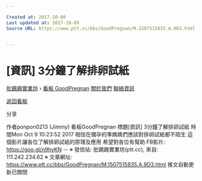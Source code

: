 ```yaml
---

Created at: 2017-10-09
Last updated at: 2017-10-09
Source URL: https://www.ptt.cc/bbs/GoodPregnan/M.1507515835.A.9D3.html


---
```


# [資訊] 3分鐘了解排卵試紙


[批踢踢實業坊](https://www.ptt.cc/) › [看板 GoodPregnan](https://www.ptt.cc/bbs/GoodPregnan/index.html) [關於我們](https://www.ptt.cc/about.html) [聯絡資訊](https://www.ptt.cc/contact.html)

[返回看板](https://www.ptt.cc/bbs/GoodPregnan/index.html)

分享

作者ponpon0213 (Jimmy)
看板GoodPregnan
標題\[資訊\] 3分鐘了解排卵試紙
時間Mon Oct 9 10:23:52 2017
相信在備孕的準媽媽們應該對排卵試紙都不陌生 這個影片讓各位了解排卵試紙的原理及應用 希望對各位有幫助 FB影片: <https://goo.gl/n9hyKN> -- ※ 發信站: 批踢踢實業坊(ptt.cc), 來自: 111.242.234.62 ※ 文章網址: <https://www.ptt.cc/bbs/GoodPregnan/M.1507515835.A.9D3.html>
推文自動更新已關閉

